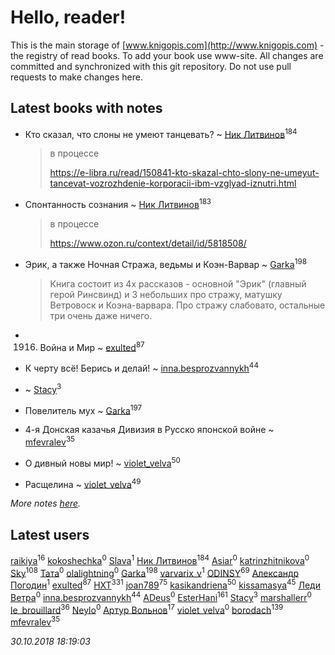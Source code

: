 # Hello, reader!
This is the main storage of [www.knigopis.com](http://www.knigopis.com) - the registry of read books.
To add your book use www-site. All changes are committed and synchronized with this git repository.
Do not use pull requests to make changes here.


## Latest books with notes
* Кто сказал, что слоны не умеют танцевать? ~ [Ник Литвинов](users/241/241974816-vkontakte)<sup>184</sup>
    > в процессе
    > 
    > https://e-libra.ru/read/150841-kto-skazal-chto-slony-ne-umeyut-tancevat-vozrozhdenie-korporacii-ibm-vzglyad-iznutri.html

* Спонтанность сознания ~ [Ник Литвинов](users/241/241974816-vkontakte)<sup>183</sup>
    > в процессе
    > 
    > https://www.ozon.ru/context/detail/id/5818508/

* Эрик, а также Ночная Стража, ведьмы и Коэн-Варвар ~ [Garka](users/115/115753719718250012620-google)<sup>198</sup>
    > Книга состоит из 4х рассказов - основной "Эрик" (главный герой Ринсвинд) и 3 небольших про стражу, матушку Ветровоск и Коэна-варвара. Про стражу слабовато, остальные три очень даже ничего.

* 1916. Война и Мир ~ [exulted](users/100/100599204551896265722-google)<sup>87</sup>

* К черту всё! Берись и делай! ~ [inna.besprozvannykh](users/733/73323849-yandex)<sup>44</sup>

*  ~ [Stacy](users/309/30902475-vkontakte)<sup>3</sup>

* Повелитель мух ~ [Garka](users/115/115753719718250012620-google)<sup>197</sup>

* 4-я Донская казачья  Дивизия в Русско японской войне ~ [mfevralev](users/140/140966150-vkontakte)<sup>35</sup>

* О дивный новы мир! ~ [violet_velva](users/116/116961712580551399099-google)<sup>50</sup>

* Расщелина ~ [violet_velva](users/116/116961712580551399099-google)<sup>49</sup>


_More notes [here](latest_books_with_notes.md)._


## Latest users
[raikiya](users/117/117835844513813219393-google)<sup>16</sup> 
[kokoshechka](users/100/100559461588498718704-google)<sup>0</sup> 
[Slava](users/190/1905624049550842-facebook)<sup>1</sup> 
[Ник Литвинов](users/241/241974816-vkontakte)<sup>184</sup> 
[Asiar](users/115/115902526849562271887-google)<sup>0</sup> 
[katrinzhitnikova](users/868/86840822-vkontakte)<sup>0</sup> 
[Sky](users/118/118049897850017649660-google)<sup>108</sup> 
[Тата](users/257/257428895-vkontakte)<sup>0</sup> 
[olalightning](users/273/273251135-vkontakte)<sup>0</sup> 
[Garka](users/115/115753719718250012620-google)<sup>198</sup> 
[varvarix_v](users/133/133591628-vkontakte)<sup>1</sup> 
[ODINSY](users/100/100978570902186865324-google)<sup>69</sup> 
[Александр Погодин](users/625/6259590452259030261-mailru)<sup>1</sup> 
[exulted](users/100/100599204551896265722-google)<sup>87</sup> 
[HXT](users/100/100002563462782-facebook)<sup>331</sup> 
[joan789](users/240/2401650-vkontakte)<sup>75</sup> 
[kasikandriena](users/152/152488954-vkontakte)<sup>50</sup> 
[kissamasya](users/684/68439978-vkontakte)<sup>45</sup> 
[Леди Ветра](users/313/313791142506683-facebook)<sup>0</sup> 
[inna.besprozvannykh](users/733/73323849-yandex)<sup>44</sup> 
[ADeus](users/100/100065468278098668934-google)<sup>0</sup> 
[EsterHani](users/305/30558181-vkontakte)<sup>161</sup> 
[Stacy](users/309/30902475-vkontakte)<sup>3</sup> 
[marshallerr](users/125/125449982-vkontakte)<sup>0</sup> 
[le_brouillard](users/133/13330781-vkontakte)<sup>36</sup> 
[Neylo](users/101/101616587824797254055-google)<sup>0</sup> 
[Артур Вольнов](users/225/225880893-vkontakte)<sup>17</sup> 
[violet_velva](users/116/116961712580551399099-googleplus)<sup>0</sup> 
[borodach](users/157/15706320-vkontakte)<sup>139</sup> 
[mfevralev](users/140/140966150-vkontakte)<sup>35</sup> 


_30.10.2018 18:19:03_
